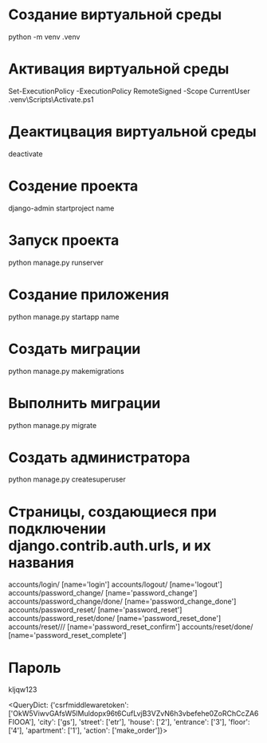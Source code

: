 # Создание виртуальной среды
python -m venv .venv
# Активация виртуальной среды
Set-ExecutionPolicy -ExecutionPolicy RemoteSigned -Scope CurrentUser
.venv\Scripts\Activate.ps1
# Деактицвация виртуальной среды
deactivate
# Создение проекта
django-admin startproject name
# Запуск проекта
python manage.py runserver
# Создание приложения
python manage.py startapp name
# Создать миграции
python manage.py makemigrations
# Выполнить миграции
python manage.py migrate
# Создать администратора 
python manage.py createsuperuser

# Страницы, создающиеся при подключении django.contrib.auth.urls, и их названия
accounts/login/ [name='login']
accounts/logout/ [name='logout']
accounts/password_change/ [name='password_change']
accounts/password_change/done/ [name='password_change_done']
accounts/password_reset/ [name='password_reset']
accounts/password_reset/done/ [name='password_reset_done']
accounts/reset/<uidb64>/<token>/ [name='password_reset_confirm']
accounts/reset/done/ [name='password_reset_complete']



# Пароль
kljqw123


<QueryDict: {'csrfmiddlewaretoken': ['OkW5ViwvGAfsW5lMuldopx96t6CufLvjB3VZvN6h3vbefehe0ZoRChCcZA6FIOOA'], 
'city': ['gs'], 'street': ['etr'], 'house': ['2'], 'entrance': ['3'], 'floor': ['4'], 'apartment': ['1'], 'action': ['make_order']}>